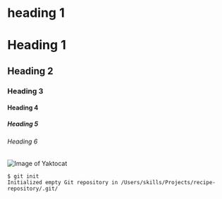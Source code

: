 # heading 1
# Heading 1
## Heading 2
### Heading 3
#### Heading 4
##### Heading 5
###### Heading 6


![Image of Yaktocat](https://octodex.github.com/images/yaktocat.png)



```
$ git init
Initialized empty Git repository in /Users/skills/Projects/recipe-repository/.git/
```
